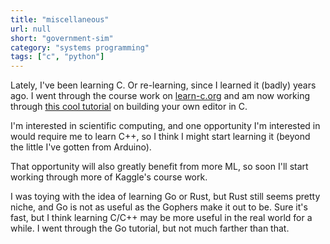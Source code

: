 ```yaml
---
title: "miscellaneous"
url: null
short: "government-sim"
category: "systems programming"
tags: ["c", "python"]
---
```


Lately, I've been learning C. Or re-learning, since I learned it (badly) years
ago. I went through the course work on [learn-c.org][0] and am now working
through [this cool tutorial][1] on building your own editor in C.

I'm interested in scientific computing, and one opportunity I'm interested in
would require me to learn C++, so I think I might start learning it (beyond the
little I've gotten from Arduino).

That opportunity will also greatly benefit from more ML, so soon I'll start
working through more of Kaggle's course work.

I was toying with the idea of learning Go or Rust, but Rust still seems pretty
niche, and Go is not as useful as the Gophers make it out to be. Sure it's fast,
but I think learning C/C++ may be more useful in the real world for a while. I
went through the Go tutorial, but not much farther than that.

[0]: https://www.learn-c.org/
[1]: https://viewsourcecode.org/snaptoken/kilo/index.html
